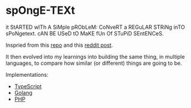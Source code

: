 # spOngE-TEXt

it StARTED wITh A SiMple pRObLeM: CoNveRT a REGuLAR STRiNg inTO sPoNgetext. cAN BE USeD tO MaKE fUn Of STuPiD SEntENCeS.

Inspried from this [repo](https://github.com/peterlravn/My-projects/blob/master/A%20ScrIpt%20tO%20MaKE%20fUN%20of%20A%20sENteNcE%20v.2.ipynb)
and this [reddit post](https://www.reddit.com/r/Python/comments/j8kpes/i_made_a_script_that_randomly_capitalizes_letters/).

It then evolved into my learnings into building the same thing, in multiple languages, to compare how similar (or different) things are going to be.

Implementations:

- [TypeScript](https://github.com/samhwang/spongetext/tree/master/ts)
- [Golang](https://github.com/samhwang/spongetext/tree/master/go)
- [PHP](https://github.com/samhwang/spongetext/tree/master/php)
